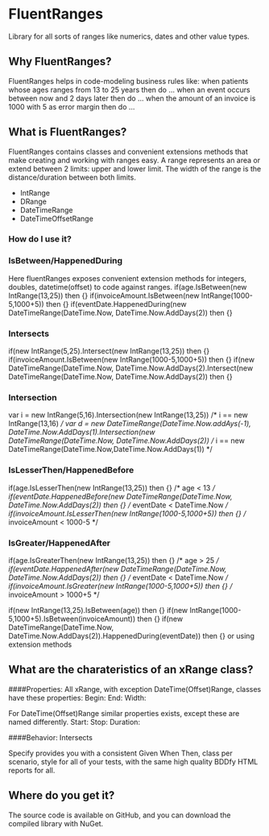 # FluentRanges
Library for all sorts of ranges like numerics, dates and other value types.

## Why FluentRanges?
FluentRanges helps in code-modeling business rules like:
when patients whose ages ranges from 13 to 25 years then do ...
when an event occurs between now and 2 days later then do ...
when the amount of an invoice is 1000 with 5 as error margin then do ...

## What is FluentRanges?
FluentRanges contains classes and convenient extensions methods that make creating and working with ranges easy.
A range represents an area or extend between 2 limits: upper and lower limit. The width of the range is the distance/duration between both limits.
 - IntRange
 - DRange
 - DateTimeRange
 - DateTimeOffsetRange

### How do I use it?

### IsBetween/HappenedDuring
Here fluentRanges exposes convenient extension methods for integers, doubles, datetime(offset) to code against ranges.
if(age.IsBetween(new IntRange(13,25)) then {}
if(invoiceAmount.IsBetween(new IntRange(1000-5,1000+5)) then {}
if(eventDate.HappenedDuring(new DateTimeRange(DateTime.Now, DateTime.Now.AddDays(2)) then {}

### Intersects
if(new IntRange(5,25).Intersect(new IntRange(13,25)) then {}
if(invoiceAmount.IsBetween(new IntRange(1000-5,1000+5)) then {}
if(new DateTimeRange(DateTime.Now, DateTime.Now.AddDays(2).Intersect(new DateTimeRange(DateTime.Now, DateTime.Now.AddDays(2)) then {}

### Intersection
var i = new IntRange(5,16).Intersection(new IntRange(13,25))  /* i == new IntRange(13,16) */
var d = new DateTimeRange(DateTime.Now.addAys(-1), DateTime.Now.AddDays(1).Intersection(new DateTimeRange(DateTime.Now, DateTime.Now.AddDays(2)) /* i == new DateTimeRange(DateTime.Now,DateTime.Now.AddDays(1)) */


### IsLesserThen/HappenedBefore
if(age.IsLesserThen(new IntRange(13,25)) then {}   /* age < 13 */
if(eventDate.HappenedBefore(new DateTimeRange(DateTime.Now, DateTime.Now.AddDays(2)) then {} /* eventDate < DateTime.Now */
if(invoiceAmount.IsLesserThen(new IntRange(1000-5,1000+5)) then {} /* invoiceAmount < 1000-5 */

### IsGreater/HappenedAfter
if(age.IsGreaterThen(new IntRange(13,25)) then {}   /* age > 25 */
if(eventDate.HappenedAfter(new DateTimeRange(DateTime.Now, DateTime.Now.AddDays(2)) then {} /* eventDate < DateTime.Now */
if(invoiceAmount.IsGreater(new IntRange(1000-5,1000+5)) then {} /* invoiceAmount > 1000+5 */


if(new IntRange(13,25).IsBetween(age)) then {}
if(new IntRange(1000-5,1000+5).IsBetween(invoiceAmount)) then {}
if(new DateTimeRange(DateTime.Now, DateTime.Now.AddDays(2)).HappenedDuring(eventDate)) then {}
 or using extension methods
 
 

## What are the charateristics of an xRange class?
####Properties:
All xRange, with exception DateTime(Offset)Range, classes have these properties:
 Begin:
 End:
 Width:

For DateTime(Offset)Range similar properties exists, except these are named differently.
  Start:
  Stop:
  Duration:

####Behavior:
 Intersects

Specify provides you with a consistent Given When Then, class per scenario, style for all of your tests, with the same high quality BDDfy HTML reports for all.

## Where do you get it?
The source code is available on GitHub, and you can download the compiled library with NuGet.


